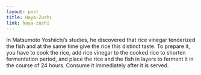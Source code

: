 ```yaml
---
layout: post
title: Haya-Zushi
link: haya-zushi
---
```


In Matsumoto Yoshiichi’s  studies, he discovered that rice vinegar tenderized the fish and at the same time give the rice this distinct taste. To prepare it, you have to cook the rice, add rice vinegar to the cooked rice to shorten fermentation period, and place the rice and the fish in layers to ferment it in the course of 24 hours. Consume it immediately after it is served.
